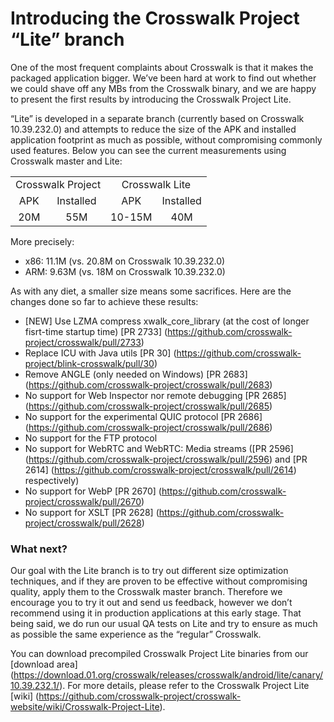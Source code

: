 # Introducing the Crosswalk Project “Lite” branch

One of the most frequent complaints about Crosswalk is that it makes the packaged application bigger. We’ve been hard at work to find out whether we could shave off any MBs from the Crosswalk binary, and we are happy to present the first results by introducing the Crosswalk Project Lite. 

“Lite” is developed in a separate branch (currently based on Crosswalk 10.39.232.0) and attempts to reduce the size of the APK and installed application footprint as much as possible, without compromising commonly used features. Below you can see the current measurements using Crosswalk master and Lite:
<table>
  <tr align="center">
    <td colspan="2">Crosswalk Project</td>
    <td colspan="2">Crosswalk Lite</td>
  </tr>
  <tr align="center">
    <td>APK</td>
    <td>Installed</td>
    <td>APK</td>
    <td>Installed</td>
  </tr>
  <tr align="center">
    <td>20M</td>
    <td>55M</td>
    <td>10-15M</td>
    <td>40M</td>
  </tr>
</table>

More precisely:
* x86: 11.1M (vs. 20.8M on Crosswalk 10.39.232.0)
* ARM: 9.63M (vs. 18M on Crosswalk 10.39.232.0)

As with any diet, a smaller size means some sacrifices. Here are the changes done so far to achieve these results:
* [NEW] Use LZMA compress xwalk_core_library (at the cost of longer fisrt-time startup time) [PR 2733] (https://github.com/crosswalk-project/crosswalk/pull/2733)
* Replace ICU with Java utils [PR 30] (https://github.com/crosswalk-project/blink-crosswalk/pull/30)
* Remove ANGLE (only needed on Windows) [PR 2683] (https://github.com/crosswalk-project/crosswalk/pull/2683)
* No support for Web Inspector nor remote debugging [PR 2685] (https://github.com/crosswalk-project/crosswalk/pull/2685)
* No support for the experimental QUIC protocol [PR 2686] (https://github.com/crosswalk-project/crosswalk/pull/2686)
* No support for the FTP protocol
* No support for WebRTC and WebRTC: Media streams ([PR 2596] (https://github.com/crosswalk-project/crosswalk/pull/2596) and [PR 2614] (https://github.com/crosswalk-project/crosswalk/pull/2614) respectively)
* No support for WebP [PR 2670] (https://github.com/crosswalk-project/crosswalk/pull/2670)
* No support for XSLT [PR 2628] (https://github.com/crosswalk-project/crosswalk/pull/2628)

### What next?
Our goal with the Lite branch is to try out different size optimization techniques, and if they are proven to be effective without compromising quality, apply them to the Crosswalk master branch. Therefore we encourage you to try it out and send us feedback, however we don’t recommend using it in production applications at this early stage. That being said, we do run our usual QA tests on Lite and try to ensure as much as possible the same experience as the “regular” Crosswalk.

You can download precompiled Crosswalk Project Lite binaries from our [download area] (https://download.01.org/crosswalk/releases/crosswalk/android/lite/canary/10.39.232.1/). For more details, please refer to the Crosswalk Project Lite [wiki] (https://github.com/crosswalk-project/crosswalk-website/wiki/Crosswalk-Project-Lite).
